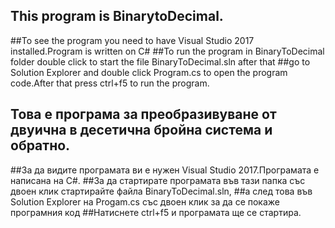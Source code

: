 ## This program is BinarytoDecimal.
##To see the program you need to have Visual Studio 2017 installed.Program is written on C#
##To run the program in BinaryToDecimal folder double click to start the file BinaryToDecimal.sln after that
##go to Solution Explorer and double click Program.cs to open the program code.After that press ctrl+f5 to run the program.

## Това е програма за преобразивуване от двуична в десетична бройна система и обратно.
##За да видите програмата ви е нужен Visual Studio 2017.Програмата е написана на C#.
##За да стартирате програмата във тази папка със двоен клик стартирайте файла BinaryToDecimal.sln, 
##а след това във Solution Explorer на Progam.cs със двоен клик за да се покаже програмния код
##Натиснете ctrl+f5 и програмата ще се стартира.
